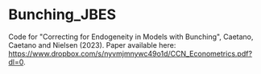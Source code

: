# Bunching_JBES
Code for "Correcting for Endogeneity in Models with Bunching", Caetano, Caetano and Nielsen (2023).
Paper available here: https://www.dropbox.com/s/nyvmjmnywc49o1d/CCN_Econometrics.pdf?dl=0. 
